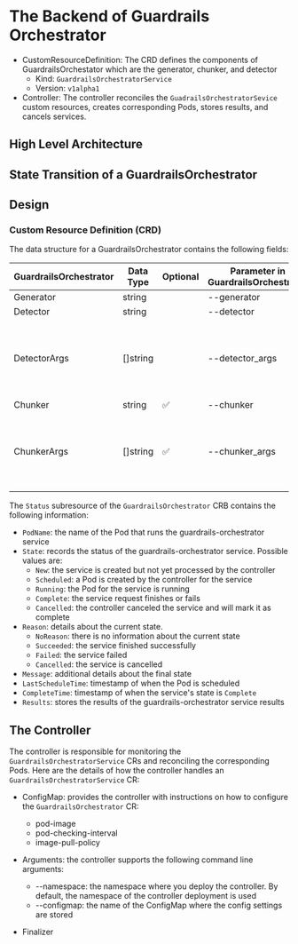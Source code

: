 # The Backend of Guardrails Orchestrator

* CustomResourceDefinition: The CRD defines the components of GuardrailsOrchestator which are the generator, chunker, and detector
    * Kind: `GuardrailsOrchestratorService`
    * Version: `v1alpha1`
* Controller: The controller reconciles the `GuadrailsOrchestratorSevice` custom resources, creates corresponding Pods, stores results, and cancels services.

## High Level Architecture


## State Transition of a GuardrailsOrchestrator

## Design

### Custom Resource Definition (CRD)
The data structure for a GuardrailsOrchestrator contains the following fields:

| GuardrailsOrchestrator | Data Type | Optional | Parameter in GuardrailsOrchestrator | Description
| --- | --- | --- | --- | -- |
| Generator | string | | --generator | Generator name or ID|
| Detector | string |  | --detector | Detector name or ID |
| DetectorArgs | []string |  | --detector_args | Configurations for the selected detector. The data is converted to a string in this format and passed to the GuardrailsOrchestrator: `arg1=val1,arg2=val2` |
| Chunker | string | ✅ | --chunker | Chunker name or ID |
| ChunkerArgs | []string | ✅ | --chunker_args | Configurations for the selected chunker. The data is converted to a string in this format and passed to the GuardrailsOrchestrator: `arg1=val1,arg2=val2` |

The `Status` subresource of the `GuardrailsOrchestrator` CRB contains the following information:

* `PodName`: the name of the Pod that runs the guardrails-orchestrator service
* `State`: records the status of the  guardrails-orchestrator service. Possible values are:
    * `New`: the service is created but not yet processed by the controller
    * `Scheduled`: a Pod is created by the controller for the service
    * `Running`: the Pod for the service is running
    * `Complete`: the service request finishes or fails
    * `Cancelled`: the controller canceled the service and will mark it as complete
* `Reason`: details about the current state.
    * `NoReason`: there is no information about the current state
    * `Succeeded`: the service finished successfully
    * `Failed`: the service failed
    * `Cancelled`: the service is cancelled
* `Message`: additional details about the final state
* `LastScheduleTime`: timestamp of when the Pod is scheduled
* `CompleteTime`: timestamp of when the service's state is `Complete`
* `Results`: stores the results of the guardrails-orchestrator service results

## The Controller
The controller is responsible for monitoring the `GuardrailsOrchestratorService` CRs and reconciling the corresponding Pods. Here are the details of how the controller handles an `GuardrailsOrchestratorService` CR:
* ConfigMap: provides the controller with instructions on how to configure the `GuardrailsOrchestrator` CR:
    * pod-image
    * pod-checking-interval
    * image-pull-policy

* Arguments: the controller supports the following command line arguments:
    * --namespace: the namespace where you deploy the controller. By default, the namespace of the controller deployment is used
    * --configmap: the name of the ConfigMap where the config settings are stored

* Finalizer
